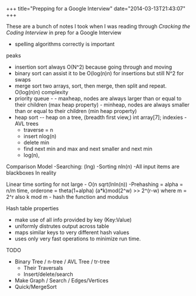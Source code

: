 +++
title="Prepping for a Google Interview"
date="2014-03-13T21:43:07"
+++


These are a bunch of notes I took when I was reading through _Cracking the Coding Interview_ in prep  for a Google Interview

- spelling algorithms correctly is important

peaks

- insertion sort always O(N^2) because going through and moving
- binary sort can assist it to be O(log(n)n) for insertions but still N^2 for swaps
- merge sort two arrays, sort, then merge, then split and repeat. O(log(n)n) complexity
- priority queue -
       - maxheap, nodes are always larger than or equal to their children (max heap property)
       - minheap, nodes are always smaller than or equal to their children (min heap property)
- heap sort -- heap on a tree, (breadth first view,)
     int array[7]; indexies
-AVL trees
   - traverse = n
   - insert nlog(n)
   - delete min
   - find next min and max and next smaller and next min
   - log(n),

Comparison Model
   -Searching: (lng)
   -Sorting nln(n)
   -All input items are blackboxes
In reality

Linear time sorting for not large - O(n sqrt(lnln(n))
-Prehashing = alpha = n/m
time, orderone = theta(1+alpha)
(a*k)mod(2^w) >> 2^(r-w) where m = 2^r
also k mod m - hash the function and modulus

Hash table properties
- make use of all info provided by key  (Key:Value)
- uniformly distrutes output across table
- maps similar keys to very different hash values
- uses only very fast operations to minimize run time.

TODO
- Binary Tree / n-tree / AVL Tree / tr-tree
   - Their Traversals
   - Insert/delete/search
- Make Graph / Search / Edges/Vertices
- Quick/MergeSort
